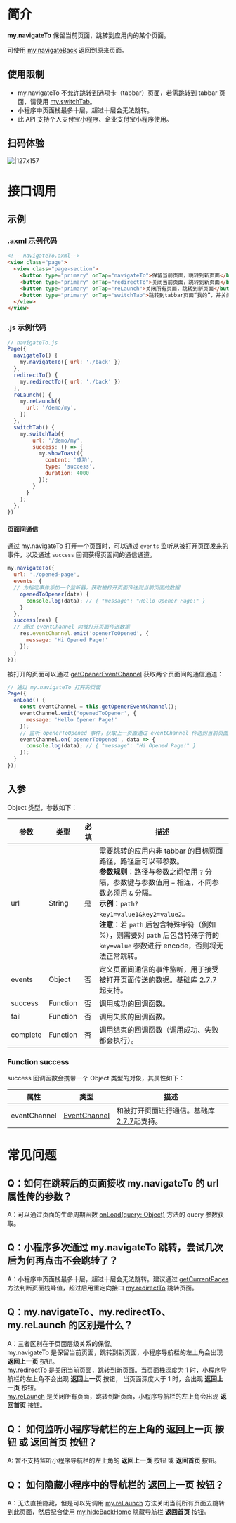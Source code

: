 # 简介
**my.navigateTo** 保留当前页面，跳转到应用内的某个页面。

可使用 [my.navigateBack](https://opendocs.alipay.com/mini/api/kc5zbx) 返回到原来页面。

## 使用限制

- my.navigateTo 不允许跳转到选项卡（tabbar）页面，若需跳转到 tabbar 页面，请使用 [my.switchTab](https://opendocs.alipay.com/mini/api/ui-tabbar)。
- 小程序中页面栈最多十层，超过十层会无法跳转。   
- 此 API 支持个人支付宝小程序、企业支付宝小程序使用。

## 扫码体验

![|127x157](https://gw.alipayobjects.com/zos/skylark-tools/public/files/dd2c5503ee803648fc67e316760d2fb4.jpeg#align=left&display=inline&height=157&margin=%5Bobject%20Object%5D&originHeight=157&originWidth=127&status=done&style=none&width=127)

# 接口调用

## 示例

### .axml 示例代码
```html
<!-- navigateTo.axml-->
<view class="page">
  <view class="page-section">
    <button type="primary" onTap="navigateTo">保留当前页面，跳转到新页面</button>
    <button type="primary" onTap="redirectTo">关闭当前页面，跳转到新页面</button>
    <button type="primary" onTap="reLaunch">关闭所有页面，跳转到新页面</button>
    <button type="primary" onTap="switchTab">跳转到tabbar页面“我的”，并关闭其他所有非 tabBar 页面</button>
  </view>
</view>
```

### .js 示例代码
```javascript
// navigateTo.js
Page({
  navigateTo() {
    my.navigateTo({ url: './back' })
  },
  redirectTo() {
    my.redirectTo({ url: './back' })
  },
  reLaunch() {
    my.reLaunch({
      url: '/demo/my',
    })
  },
  switchTab() {
    my.switchTab({
        url: '/demo/my',
        success: () => {
          my.showToast({
            content: '成功',
            type: 'success',
            duration: 4000
          });
        }
      }
    );
  },
})
```
#### 页面间通信
通过 my.navigateTo 打开一个页面时，可以通过 `events` 监听从被打开页面发来的事件，以及通过 `success` 回调获得页面间的通信通道。
```javascript
my.navigateTo({ 
  url: './opened-page',
  events: {
  // 为指定事件添加一个监听器，获取被打开页面传送到当前页面的数据
    openedToOpener(data) {
      console.log(data); // { "message": "Hello Opener Page!" }
    }
  },
  success(res) {
  // 通过 eventChannel 向被打开页面传送数据
  	res.eventChannel.emit('openerToOpened', {
      message: 'Hi Opened Page!'
    });
  }
});
```
被打开的页面可以通过 [getOpenerEventChannel](https://opendocs.alipay.com/mini/framework/page-detail#Page.prototype.getOpenerEventChannel) 获取两个页面间的通信通道：
```javascript
// 通过 my.navigateTo 打开的页面
Page({
  onLoad() {
    const eventChannel = this.getOpenerEventChannel();
    eventChannel.emit('openedToOpener', {
      message: 'Hello Opener Page!'
    });
    // 监听 openerToOpened 事件，获取上一页面通过 eventChannel 传送到当前页面的数据
    eventChannel.on('openerToOpened', data => {
      console.log(data); // { "message": "Hi Opened Page!" }
    });
  }
});
```

## 入参
Object 类型，参数如下：

| **参数** | **类型** | **必填** | **描述** |
| --- | --- | --- | --- |
| url | String | 是 | 需要跳转的应用内非 tabbar 的目标页面路径，路径后可以带参数。<br />**参数规则**：路径与参数之间使用 `?` 分隔，参数键与参数值用 `=` 相连，不同参数必须用 `&` 分隔。<br />**示例**：`path?key1=value1&key2=value2`。<br />**注意**：若 `path` 后包含特殊字符（例如 %），则需要对 `path` 后包含特殊字符的 `key=value` 参数进行 encode，否则将无法正常跳转。 |
| events | Object | 否 | 定义页面间通信的事件监听，用于接受被打开页面传送的数据。基础库 [2.7.7](https://opendocs.alipay.com/mini/framework/lib-upgrade-v2) 起支持。 |
| success | Function | 否 | 调用成功的回调函数。 |
| fail | Function | 否 | 调用失败的回调函数。 |
| complete | Function | 否 | 调用结束的回调函数（调用成功、失败都会执行）。 |

### Function success
success 回调函数会携带一个 Object 类型的对象，其属性如下：

| **属性** | **类型** | **描述** |
| --- | --- | --- |
| eventChannel | [EventChannel](https://opendocs.alipay.com/mini/api/eventchannel) | 和被打开页面进行通信。基础库 [2.7.7](https://opendocs.alipay.com/mini/framework/lib-upgrade-v2)起支持。 |

# 常见问题
## Q：如何在跳转后的页面接收 my.navigateTo 的 url 属性传的参数？
A：可以通过页面的生命周期函数 [onLoad(query: Object)](https://opendocs.alipay.com/mini/framework/page-detail#onLoad(query%3A%20Object)) 方法的 query 参数获取。

## Q：小程序多次通过 my.navigateTo 跳转，尝试几次后为何再点击不会跳转了？
A：小程序中页面栈最多十层，超过十层会无法跳转。建议通过 [getCurrentPages](https://opendocs.alipay.com/mini/framework/getcurrentpages) 方法判断页面栈峰值，超过后用重定向接口 [my.redirectTo](https://opendocs.alipay.com/mini/api/fh18ky) 跳转页面。

## Q：my.navigateTo、my.redirectTo、my.reLaunch 的区别是什么？
A：三者区别在于页面层级关系的保留。   
my.navigateTo 是保留当前页面，跳转到新页面，小程序导航栏的左上角会出现 **返回上一页** 按钮。   
[my.redirectTo](https://opendocs.alipay.com/mini/api/fh18ky) 是关闭当前页面，跳转到新页面。当页面栈深度为 1 时，小程序导航栏的左上角不会出现 **返回上一页** 按钮， 当页面深度大于 1 时，会出现 **返回上一页** 按钮。   
[my.reLaunch](https://opendocs.alipay.com/mini/api/hmn54z) 是关闭所有页面，跳转到新页面，小程序导航栏的左上角会出现 **返回首页** 按钮。

## Q： 如何监听小程序导航栏的左上角的 返回上一页 按钮 或 返回首页 按钮？
A: 暂不支持监听小程序导航栏的左上角的 **返回上一页** 按钮 或 **返回首页** 按钮。

## Q： 如何隐藏小程序中的导航栏的 返回上一页 按钮？
A：无法直接隐藏，但是可以先调用 [my.reLaunch](https://opendocs.alipay.com/mini/api/hmn54z) 方法关闭当前所有页面去跳转到此页面，然后配合使用 [my.hideBackHome](https://opendocs.alipay.com/mini/api/ui-navigate) 隐藏导航栏 **返回首页** 按钮。
